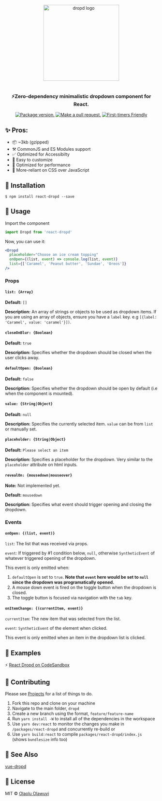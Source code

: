 <p align="center">
  <br />
  <br />
  <br />
  <img src="https://raw.githubusercontent.com/whizkydee/dropd/master/small-logo.png?token=AIObqio0F4tIzhx-8XPxtMtiKgagz1Kbks5cu7UawA%3D%3D" width="250" height="auto" alt="dropd logo" align="center" />
  <br />
  <br />
  <h3 align="center">⚡️Zero-dependency minimalistic dropdown component for React.</h3>

  <p align="center">
  <a href="https://npm.im/react-dropd"><img src="https://img.shields.io/npm/v/react-dropd.svg?color=brightgreen&style=flat-square" alt="Package version."></a>
  <a href="http://makeapullrequest.com"><img src="https://img.shields.io/badge/PR(s)-welcome-brightgreen.svg?style=flat-square" alt="Make a pull request."></a>
  <a href="http://www.firsttimersonly.com"><img src="https://img.shields.io/badge/first--timers--only-friendly-blue.svg?style=flat-square" alt="First-timers Friendly"></a>
  </p>
</p>

## ✨ Pros:

- 📦 ~3kb (gzipped)
- ⚒ CommonJS and ES Modules support
- ✅ Optimized for Accessibilty
- 🌈 Easy to customize
- 🦄 Optimized for performance
- 💅 More-reliant on CSS over JavaScript

## 🔧 Installation

```
$ npm install react-dropd --save
```

## 📖 Usage

Import the component

```js
import Dropd from 'react-dropd'
```

Now, you can use it:

```jsx
<Dropd
  placeholder="Choose an ice cream topping"
  onOpen={(list, event) => console.log(list, event)}
  list={['Caramel', 'Peanut butter', 'Sundae', 'Oreos']}
/>
```

### Props

#### `list: {Array}`

**Default:** `[]`

**Description:** An array of strings or objects to be used as dropdown items. If
you are using an array of objects, ensure you have a `label` key. e.g
`[{label: 'Caramel', value: 'caramel'}])`.

#### `closeOnBlur: {Boolean}`

**Default:** `true`

**Description:** Specifies whether the dropdown should be closed when the user
clicks away.

#### `defaultOpen: {Boolean}`

**Default:** `false`

**Description:** Specifies whether the dropdown should be open by default (i.e
when the component is mounted).

#### `value: {String|Object}`

**Default:** `null`

**Description:** Specifies the currently selected item. `value` can be from
`list` or manually set.

#### `placeholder: {String|Object}`

**Default:** `Please select an item`

**Description:** Specifies a placeholder for the dropdown. Very similar to the
`placeholder` attribute on html inputs.

#### `revealOn: {mousedown|mouseover}`

**Note:** Not implemented yet.

**Default:** `mousedown`

**Description:** Specifies what event should trigger opening and closing the
dropdown. <br>

### Events

#### `onOpen: {(list, event)}`

`list`: The list that was received via props.

`event`: If triggered by #1 condition below, `null`, otherwise `SyntheticEvent`
of whatever triggered opening of the dropdown.

This event is only emitted when:

1. `defaultOpen` is set to `true`. **Note that `event` here would be set to
   `null` since the dropdown was programatically opened.**
1. A mouse down event is fired on the toggle button when the dropdown is closed.
1. The toggle button is focused via navigation with the `tab` key.

#### `onItemChange: {(currentItem, event)}`

`currentItem`: The new item that was selected from the list.

`event`: `SyntheticEvent` of the element when clicked.

This event is only emitted when an item in the dropdown list is clicked.

## 👀 Examples

⚡️
[React Dropd on CodeSandbox](https://codesandbox.io/s/0y3x7jwv0n?fontsize=14)

## 👷 Contributing

Please see [Projects](https://github.com/whizkydee/dropd/projects/1) for a list of things to do.

1. Fork this repo and clone on your machine
1. Navigate to the main folder, `dropd`
1. Create a new branch using the format, `feature/feature-name`
1. Run `yarn install -W` to install all of the dependencies in the workspace
1. Use `yarn dev:react` to monitor the changes you make in `/packages/react-dropd` and concurrently re-build or
1. Use `yarn build:react` to compile `packages/react-dropd/index.js` (shows `bundlesize` info too)

## 🔗 See Also

[vue-dropd](https://github.com/whizkydee/dropd/tree/master/packages/vue-dropd)

## 🤝 License

MIT © [Olaolu Olawuyi](https://twitter.com/mrolaolu)
